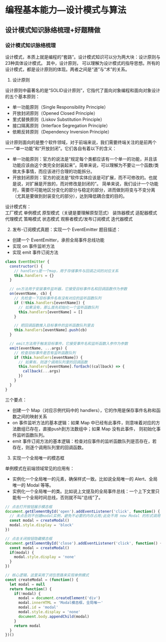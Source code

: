 # 编程基本能力—设计模式与算法


## 设计模式知识脉络梳理+好题精做


### 设计模式知识脉络梳理

设计模式，本质上就是编程的“套路”。设计模式知识可以分为两大块：设计原则与23种具体设计模式。
其中，设计原则， 可以理解为设计模式的指导思想。所有的设计模式，都是设计原则的体现。两者之间是“道”与“术”的关系。

1. 设计原则

设计原则中最著名的是“SOLID设计原则”，它指代了面向对象编程和面向对象设计的五个基本原则：
- 单一功能原则（Single Responsibility Principle）
- 开放封闭原则（Opened Closed Principle）
- 里式替换原则（Liskov Substitution Principle）
- 接口隔离原则（Interface Segregation Principle）
- 依赖反转原则（Dependency Inversion Principle）

设计原则面向的是整个软件领域，对于前端来说，我们需要终端关注的是前两个——“单一功能”和“开放封闭”。它们各自有着以下的含义：
- 单一功能原则：官方的说法是“规定每个类都应该有一个单一的功能，并且该功能应该由这个类完全封装起来”。简单来说，可以理解为不要让一个函数/类做太多事情，而应该进行合理的功能拆分。
- 开放封闭原则：官方的说法是“软件实体应该是可扩展，而不可修改的。也就是说，对扩展是开放的，而对修改是封闭的”。 简单来说，我们设计一个功能时，需要尽可能地区分变化的部分与稳定的部分，进而做到将变与不变分离（尤其是要做到封装变化的部分），达到降低耦合度的目的。

设计模式有：    
    工厂模式
    单例模式
    原型模式（关键是要理解原型范式）
    装饰器模式
    适配器模式
    代理模式
    策略模式
    状态模式
    观察者模式/发布订阅模式
    迭代器模式

2. 发布-订阅模式真题：实现一个 EventEmitter
题目描述：
- 创建一个 EventEmitter，承担全局事件总线功能
- 实现 on 事件监听方法
- 实现 emit 事件订阅方法

```js
class EventEmitter {
  constructor() {
    // handlers是一个map，用于存储事件与回调之间的对应关系
    this.handlers = {}
  }

  // on方法用于安装事件监听器，它接受目标事件名和回调函数作为参数
  on(eventName, cb) {
    // 先检查一下目标事件名有没有对应的监听函数队列
    if (!this.handlers[eventName]) {
      // 如果没有，那么首先初始化一个监听函数队列
      this.handlers[eventName] = []
    }

    // 把回调函数推入目标事件的监听函数队列里去
    this.handlers[eventName].push(cb)
  }

  // emit方法用于触发目标事件，它接受事件名和监听函数入参作为参数
  emit(eventName, ...args) {
    // 检查目标事件是否有监听函数队列
    if (this.handlers[eventName]) {
      // 如果有，则逐个调用队列里的回调函数
      this.handlers[eventName].forEach((callback) => {
        callback(...args)
      })
    }
  }
}
```

三个要点：
- 创建一个 Map（对应示例代码中的 handlers），它的作用是保存事件名称和函数之间的映射关系
- on 事件监听方法的基本逻辑：如果 Map 中已经有此事件，则意味着对应的方法数组已存在，直接push到方法数组中；如果 Map 没有此事件， 则初始化事件监听函数队列。
- emit 事件订阅方法的基本逻辑：检查对应事件的监听函数队列是否存在，若存在，则逐个调用队列里的回调函数。

3. 实现一个全局唯一的模态框

单例模式在前端领域常见的应用有：
- 实例化一个全局唯一的元素，确保样式一致。比如说全局唯一的 Alert、全局唯一的 Modal 等等。
- 实例化一个全局唯一的类。比如说上文提及的全局事件总线：一个上下文里只能有一个全局时间总线，否则就不叫“总线”了。
```js
// 点击打开按钮展示模态框
document.getElementById('open').addEventListener('click', function() {
  // 未点击则不创建modal实例，避免不必要的内存占用;此处不用 new Modal 的形式调用也可以，和 Storage 同理
  const modal = createModal()
  modal.style.display = 'block'
})

// 点击关闭按钮隐藏模态框
document.getElementById('close').addEventListener('click', function() {
  const modal = createModal()
  if(modal) {
    modal.style.display = 'none'
  }
})

// 核心逻辑，这里采用了闭包思路来实现单例模式
const createModal = (function() {
  let modal = null
  return function() {
    if(!modal) {
      modal = document.createElement('div')
      modal.innerHTML = 'Modal模态框，全局唯一'
      modal.id = 'modal'
      modal.style.display = 'none'
      document.body.appendChild(modal)
    }
    return modal
  }
})()
```
